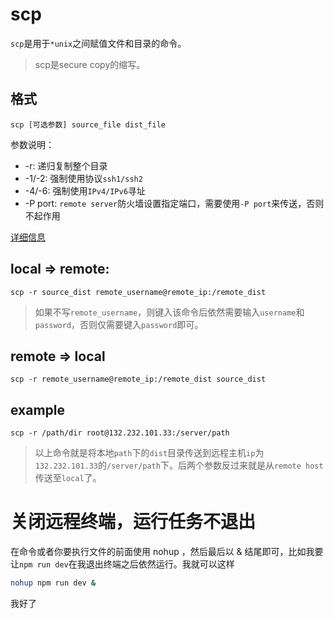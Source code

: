 # scp
`scp`是用于`*unix`之间赋值文件和目录的命令。
> scp是secure copy的缩写。

## 格式
```shell
scp [可选参数] source_file dist_file
```
参数说明：
+ -r: 递归复制整个目录
+ -1/-2: 强制使用协议`ssh1/ssh2`
+ -4/-6: 强制使用`IPv4/IPv6`寻址
+ -P port: `remote server`防火墙设置指定端口，需要使用`-P port`来传送，否则不起作用

[详细信息](http://www.runoob.com/linux/linux-comm-scp.html)

## local => remote:
```shell
scp -r source_dist remote_username@remote_ip:/remote_dist
```
> 如果不写`remote_username`，则键入该命令后依然需要输入`username`和`password`，否则仅需要键入`password`即可。

## remote => local
```shell
scp -r remote_username@remote_ip:/remote_dist source_dist
```

## example
```shell
scp -r /path/dir root@132.232.101.33:/server/path
```
> 以上命令就是将本地`path`下的`dist`目录传送到远程主机`ip`为`132.232.101.33`的`/server/path`下。后两个参数反过来就是从`remote host`传送至`local`了。

# 关闭远程终端，运行任务不退出
在命令或者你要执行文件的前面使用 nohup ，然后最后以 & 结尾即可，比如我要让`npm run dev`在我退出终端之后依然运行。我就可以这样
```sh
nohup npm run dev &
```
我好了
